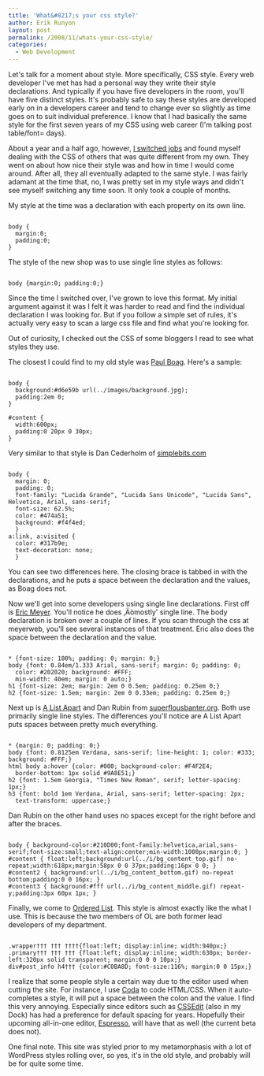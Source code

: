 ```yaml
---
title: 'What&#8217;s your css style?'
author: Erik Runyon
layout: post
permalink: /2008/11/whats-your-css-style/
categories:
  - Web Development
---
```

Let's talk for a moment about style. More specifically, CSS style. Every web developer I've met has had a personal way they write their style declarations. And typically if you have five developers in the room, you'll have five distinct styles. It's probably safe to say these styles are developed early on in a developers career and tend to change ever so slightly as time goes on to suit individual preference. I know that I had basically the same style for the first seven years of my CSS using web career (I'm talking post table/font= days).<!-- more -->

About a year and a half ago, however, [I switched jobs][1] and found myself dealing with the CSS of others that was quite different from my own. They went on about how nice their style was and how in time I would come around. After all, they all eventually adapted to the same style. I was fairly adamant at the time that, no, I was pretty set in my style ways and didn't see myself switching any time soon. It only took a couple of months.

My style at the time was a declaration with each property on its own line.

<pre><code class="css">
body {
  margin:0;
  padding:0;
}
</code></pre>

The style of the new shop was to use single line styles as follows:

<pre><code class="css">
body {margin:0; padding:0;}
</code></pre>

Since the time I switched over, I've grown to love this format. My initial argument against it was I felt it was harder to read and find the individual declaration I was looking for. But if you follow a simple set of rules, it's actually very easy to scan a large css file and find what you're looking for.

Out of curiosity, I checked out the CSS of some bloggers I read to see what styles they use.

The closest I could find to my old style was [Paul Boag][2]. Here's a sample:

<pre><code class="css">
body {
  background:#d6e59b url(../images/background.jpg);
  padding:2em 0;
}

#content {
  width:600px;
  padding:0 20px 0 30px;
}
</code></pre>

Very similar to that style is Dan Cederholm of [simplebits.com][3]

<pre><code class="css">
body {
  margin: 0;
  padding: 0;
  font-family: "Lucida Grande", "Lucida Sans Unicode", "Lucida Sans", Helvetica, Arial, sans-serif;
  font-size: 62.5%;
  color: #474a51;
  background: #f4f4ed;
  }
a:link, a:visited {
  color: #317b9e;
  text-decoration: none;
  }
</code></pre>

You can see two differences here. The closing brace is tabbed in with the declarations, and he puts a space between the declaration and the values, as Boag does not.

Now we'll get into some developers using single line declarations. First off is [Eric Meyer][4]. You'll notice he does ‚Äòmostly' single line. The body declaration is broken over a couple of lines. If you scan through the css at meyerweb, you'll see several instances of that treatment. Eric also does the space between the declaration and the value.

<pre><code class="css">
* {font-size: 100%; padding: 0; margin: 0;}
body {font: 0.84em/1.333 Arial, sans-serif; margin: 0; padding: 0;
  color: #202020; background: #FFF;
  min-width: 40em; margin: 0 auto;}
h1 {font-size: 2em; margin: 2em 0 0.5em; padding: 0.25em 0;}
h2 {font-size: 1.5em; margin: 2em 0 0.33em; padding: 0.25em 0;}
</code></pre>

Next up is [A List Apart][5] and Dan Rubin from [superflousbanter.org][6]. Both use primarily single line styles. The differences you'll notice are A List Apart puts spaces between pretty much everything.

<pre><code class="css">
* {margin: 0; padding: 0;}
body {font: 0.8125em Verdana, sans-serif; line-height: 1; color: #333; background: #FFF;}
html body a:hover {color: #000; background-color: #F4F2E4;
  border-bottom: 1px solid #9A8E51;}
h2 {font: 1.5em Georgia, "Times New Roman", serif; letter-spacing: 1px;}
h3 {font: bold 1em Verdana, Arial, sans-serif; letter-spacing: 2px;
  text-transform: uppercase;}
</code></pre>

Dan Rubin on the other hand uses no spaces except for the right before and after the braces.

<pre><code class="css">
body { background-color:#210D00;font-family:helvetica,arial,sans-serif;font-size:small;text-align:center;min-width:1000px;margin:0; }
#content { float:left;background:url(../i/bg_content_top.gif) no-repeat;width:618px;margin:58px 0 0 37px;padding:16px 0 0; }
#content2 { background:url(../i/bg_content_bottom.gif) no-repeat bottom;padding:0 0 16px; }
#content3 { background:#fff url(../i/bg_content_middle.gif) repeat-y;padding:3px 60px 1px; }
</code></pre>

Finally, we come to [Ordered List][7]. This style is almost exactly like the what I use. This is because the two members of OL are both former lead developers of my department.

<pre><code class="css">
.wrapper††† ††† ††††{float:left; display:inline; width:940px;}
.primary††† ††† ††† {float:left; display:inline; width:630px; border-left:320px solid transparent; margin:0 0 0 10px;}
div#post_info h4††† {color:#C0BA8D; font-size:116%; margin:0 0 15px;}
</code></pre>

I realize that some people style a certain way due to the editor used when cutting the site. For instance, I use [Coda][8] to code HTML/CSS. When it auto-completes a style, it will put a space between the colon and the value. I find this very annoying. Especially since editors such as [CSSEdit][9] (also in my Dock) has had a preference for default spacing for years. Hopefully their upcoming all-in-one editor, [Espresso][10], will have that as well (the current beta does not).

One final note. This site was styled prior to my metamorphasis with a lot of WordPress styles rolling over, so yes, it's in the old style, and probably will be for quite some time.

 [1]: /2007/07/17/enter-the-monkey-wrench/
 [2]: http://boagworld.com
 [3]: http://simplebits.com
 [4]: http://meyerweb.com/
 [5]: http://www.alistapart.com/
 [6]: http://superflousbanter.org
 [7]: http://orderedlist.com/
 [8]: http://www.panic.com/coda/
 [9]: http://macrabbit.com/cssedit/
 [10]: http://macrabbit.com/espresso/